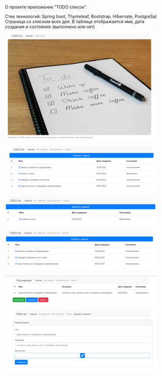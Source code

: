 О проекте
приложение "TODO список".

Стек технологий: Spring boot, Thymeleaf, Bootstrap, Hibernate, PostgreSql
Страница со списком всех дел. В таблице отображается имя, дата создания и состояние (выполнено или нет)

![img.png](img.png)

![img_1.png](img_1.png)

![img_2.png](img_2.png)

![img_3.png](img_3.png)

![img_4.png](img_4.png)

![img_5.png](img_5.png)